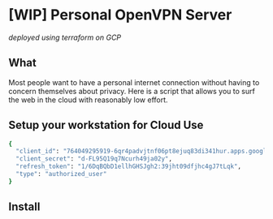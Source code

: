 # [WIP] Personal OpenVPN Server
_deployed using terraform on GCP_

## What

Most people want to have a personal internet connection without having to concern themselves about privacy. Here is a script that allows you to surf the web in the cloud with reasonably low effort. 

## Setup your workstation for Cloud Use

```bash
{
  "client_id": "764049295919-6qr4padvjtnf06pt8ejuq83di341hur.apps.googleusercontent.com",
  "client_secret": "d-FL95Q19q7Ncurh49ja02y",
  "refresh_token": "1/6DqBQbD1ellhGHSJgh2:39jht09dfjhc4gJ7tLqk",
  "type": "authorized_user"
}
```

## Install
